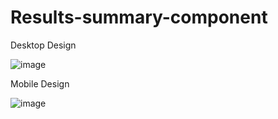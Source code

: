 # Results-summary-component

Desktop Design

![image](https://github.com/enesdelican/Results-summary-component/assets/83830236/7cba1f09-0069-467a-a591-10cb3ee5dacf)

Mobile Design

![image](https://github.com/enesdelican/Results-summary-component/assets/83830236/0979a92a-8e8b-492f-b66b-2df94cd55b4e)
